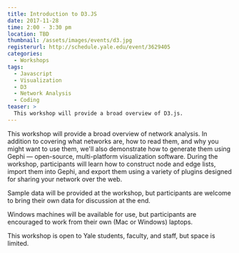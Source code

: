 ```yaml
---
title: Introduction to D3.JS
date: 2017-11-28
time: 2:00 - 3:30 pm
location: TBD
thumbnail: /assets/images/events/d3.jpg
registerurl: http://schedule.yale.edu/event/3629405
categories:
  - Workshops
tags:
  - Javascript
  - Visualization
  - D3
  - Network Analysis
  - Coding
teaser: >
  This workshop will provide a broad overview of D3.js. 
---
```


This workshop will provide a broad overview of network analysis. In addition to covering what networks are, how to read them, and why you might want to use them, we'll also demonstrate how to generate them using Gephi — open-source, multi-platform visualization software. During the workshop, participants will learn how to construct node and edge lists, import them into Gephi, and export them using a variety of plugins designed for sharing your network over the web. 

Sample data will be provided at the workshop, but participants are welcome to bring their own data for discussion at the end.

Windows machines will be available for use, but participants are encouraged to work from their own (Mac or Windows) laptops. 

This workshop is open to Yale students, faculty, and staff, but space is limited.